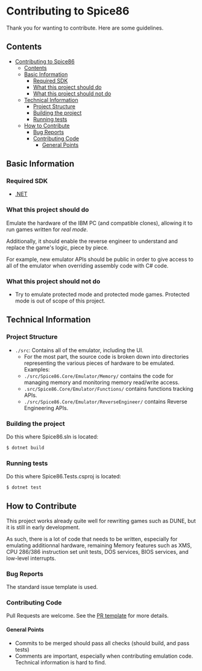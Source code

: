 # Contributing to Spice86

Thank you for wanting to contribute. Here are some guidelines.

## Contents

- [Contributing to Spice86](#contributing-to-spice86)
	- [Contents](#contents)
	- [Basic Information](#basic-information)
		- [Required SDK](#required-sdk)
		- [What this project should do](#what-this-project-should-do)
		- [What this project should not do](#what-this-project-should-not-do)
	- [Technical Information](#technical-information)
		- [Project Structure](#project-structure)
		- [Building the project](#building-the-project)
		- [Running tests](#running-tests)
	- [How to Contribute](#how-to-contribute)
		- [Bug Reports](#bug-reports)
		- [Contributing Code](#contributing-code)
			- [General Points](#general-points)


## Basic Information

### Required SDK

- [.NET](https://dotnet.microsoft.com/en-us/download/dotnet/7.0)

### What this project should do

Emulate the hardware of the IBM PC (and compatible clones), allowing it to run games written for *real mode*.

Additionally, it should enable the reverse engineer to understand and replace the game's logic, piece by piece.

For example, new emulator APIs should be public in order to give access to all of the emulator when overriding assembly code with C# code.

### What this project should not do

* Try to emulate protected mode and protected mode games. Protected mode is out of scope of this project.

## Technical Information

### Project Structure

- `./src`: Contains all of the emulator, including the UI.
	- For the most part, the source code is broken down into directories representing the various pieces of hardware to be emulated. Examples:
	- `./src/Spice86.Core/Emulator/Memory/` contains the code for managing memory and monitoring memory read/write access.
	- `.src/Spice86.Core/Emulator/Functions/` contains functions tracking APIs.
	- `./src/Spice86.Core/Emulator/ReverseEngineer/` contains Reverse Engineering APIs.


### Building the project

Do this where Spice86.sln is located:

```bash
$ dotnet build
```

### Running tests

Do this where Spice86.Tests.csproj is located:

```bash
$ dotnet test
```

## How to Contribute

This project works already quite well for rewriting games such as DUNE, but it is still in early development.

As such, there is a lot of code that needs to be written, especially for emulating additionnal hardware, remaining Memory features such as XMS, CPU 286/386 instruction set unit tests, DOS services, BIOS services, and low-level interrupts.

### Bug Reports

The standard issue template is used.

### Contributing Code

Pull Requests are welcome. See the [PR template](https://github.com/OpenRakis/Spice86/blob/master/.github/pull_request_template.md) for more details.

#### General Points

- Commits to be merged should pass all checks (should build, and pass tests)
- Comments are important, especially when contributing emulation code. Technical information is hard to find.
